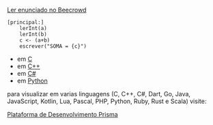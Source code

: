 [Ler enunciado no Beecrowd](https://www.beecrowd.com.br/judge/en/problems/view/1003)

``` 
[principal:]
    lerInt(a)
    lerInt(b)
    c <- (a+b)
    escrever("SOMA = {c}")
```

- em [C](https://prism-dev-platform.herokuapp.com/tela-demo-transpilado.html?idDemo=3&idTarget=1)
- em [C++](https://prism-dev-platform.herokuapp.com/tela-demo-transpilado.html?idDemo=3&idTarget=2)
- em [C#](https://prism-dev-platform.herokuapp.com/tela-demo-transpilado.html?idDemo=3&idTarget=3)
- em [Python](https://prism-dev-platform.herokuapp.com/tela-demo-transpilado.html?idDemo=3&idTarget=12)

para visualizar em varias linguagens (C, C++, C#, Dart, Go, Java, JavaScript, Kotlin, Lua, Pascal, PHP, Python, Ruby, Rust e Scala) visite:

[Plataforma de Desenvolvimento Prisma](https://prism-dev-platform.herokuapp.com/tela-demo.html?idDemo=3)
